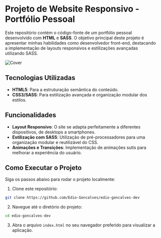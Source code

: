 # Projeto de Website Responsivo - Portfólio Pessoal

Este repositório contém o código-fonte de um portfólio pessoal desenvolvido com **HTML** e **SASS**. O objetivo principal deste projeto é apresentar minhas habilidades como desenvolvedor front-end, destacando a implementação de layouts responsivos e estilizações avançadas utilizando SASS.

![Cover](/assets/image/bg/tela01.png.png)

## Tecnologias Utilizadas

- **HTML5**: Para a estruturação semântica do conteúdo.
- **CSS3/SASS**: Para estilização avançada e organização modular dos estilos.

## Funcionalidades

- **Layout Responsivo**: O site se adapta perfeitamente a diferentes dispositivos, de desktops a smartphones.
- **Estilização com SASS**: Utilização de pré-processadores para uma organização modular e reutilizável do CSS.
- **Animações e Transições**: Implementação de animações sutis para melhorar a experiência do usuário.

## Como Executar o Projeto

Siga os passos abaixo para rodar o projeto localmente:

1. Clone este repositório:

```bash
git clone https://github.com/Edio-Goncalves/edio-goncalves-dev
```

2. Navegue até o diretório do projeto:

```bash
cd edio-goncalves-dev
```

3. Abra o arquivo `index.html` no seu navegador preferido para visualizar a aplicação.
